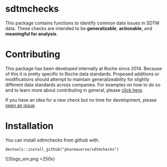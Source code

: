 # sdtmchecks

This package contains functions to identify common data issues in SDTM data.  These checks are intended to be **generalizable**, **actionable**, and **meaningful for analysis**.  
  
# Contributing

This package has been developed internally at Roche since 2014.  Because of this it is pretty specific to Roche data standards.  Proposed additions or modifications should attempt to maintain generalizeability for slightly different data standards across companies.  For examples on how to do so and to learn more about contributing in general, please [click here](https://google.com).  

If you have an idea for a new check but no time for development, please [open an 
issue](https://github.com/pharmaverse/sdtmchecks/issues).


# Installation

You can install sdtmchecks from github with:

```{r}
devtools::install_github("pharmaverse/sdtmchecks")
```
        
![](logo_em.png =250x)

